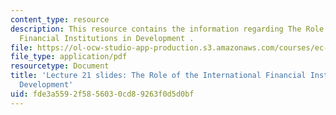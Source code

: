 ```yaml
---
content_type: resource
description: This resource contains the information regarding The Role of the International
  Financial Institutions in Development .
file: https://ol-ocw-studio-app-production.s3.amazonaws.com/courses/ec-701j-d-lab-i-development-fall-2009/fde3a5592f5856030cd89263f0d5d0bf_MITEC_701JF09_lec21_rg.pdf
file_type: application/pdf
resourcetype: Document
title: 'Lecture 21 slides: The Role of the International Financial Institutions in
  Development'
uid: fde3a559-2f58-5603-0cd8-9263f0d5d0bf
---
```

